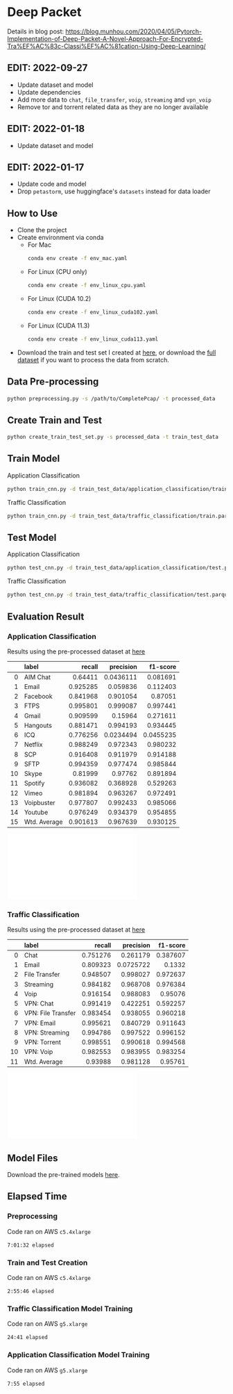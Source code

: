 # Deep Packet

Details in blog
post: https://blog.munhou.com/2020/04/05/Pytorch-Implementation-of-Deep-Packet-A-Novel-Approach-For-Encrypted-Tra%EF%AC%83c-Classi%EF%AC%81cation-Using-Deep-Learning/

## EDIT: 2022-09-27

* Update dataset and model
* Update dependencies
* Add more data to `chat`, `file_transfer`, `voip`, `streaming` and `vpn_voip`
* Remove tor and torrent related data as they are no longer available

## EDIT: 2022-01-18

* Update dataset and model

## EDIT: 2022-01-17

* Update code and model
* Drop `petastorm`, use huggingface's `datasets` instead for data loader

## How to Use

* Clone the project
* Create environment via conda
    * For Mac
      ```bash
      conda env create -f env_mac.yaml
      ```
    * For Linux (CPU only)
      ```bash
      conda env create -f env_linux_cpu.yaml
      ```
    * For Linux (CUDA 10.2)
      ```bash
      conda env create -f env_linux_cuda102.yaml
      ```
    * For Linux (CUDA 11.3)
      ```bash
      conda env create -f env_linux_cuda113.yaml
      ```
* Download the train and test set I created
  at [here](https://drive.google.com/file/d/1EF2MYyxMOWppCUXlte8lopkytMyiuQu_/view?usp=sharing), or download
  the [full dataset](https://www.unb.ca/cic/datasets/vpn.html) if you want to process the data from scratch.

## Data Pre-processing

```bash
python preprocessing.py -s /path/to/CompletePcap/ -t processed_data
```

## Create Train and Test

```bash
python create_train_test_set.py -s processed_data -t train_test_data
```

## Train Model

Application Classification

```bash
python train_cnn.py -d train_test_data/application_classification/train.parquet -m model/application_classification.cnn.model -t app
```

Traffic Classification

```bash
python train_cnn.py -d train_test_data/traffic_classification/train.parquet -m model/traffic_classification.cnn.model -t traffic
```

## Test Model

Application Classification

```bash
python test_cnn.py -d train_test_data/application_classification/test.parquet -m model/application_classification.cnn.model -t app
```

Traffic Classification

```bash
python test_cnn.py -d train_test_data/traffic_classification/test.parquet -m model/traffic_classification.cnn.model -t traffic
```

## Evaluation Result

### Application Classification

Results using the pre-processed dataset at [here](https://drive.google.com/file/d/1EF2MYyxMOWppCUXlte8lopkytMyiuQu_/view?usp=sharing)

|    | label        |   recall |   precision |   f1-score |
|---:|:-------------|---------:|------------:|-----------:|
|  0 | AIM Chat     | 0.64411  |   0.0436111 |  0.081691  |
|  1 | Email        | 0.925285 |   0.059836  |  0.112403  |
|  2 | Facebook     | 0.841968 |   0.901054  |  0.87051   |
|  3 | FTPS         | 0.995801 |   0.999087  |  0.997441  |
|  4 | Gmail        | 0.909599 |   0.15964   |  0.271611  |
|  5 | Hangouts     | 0.881471 |   0.994193  |  0.934445  |
|  6 | ICQ          | 0.776256 |   0.0234494 |  0.0455235 |
|  7 | Netflix      | 0.988249 |   0.972343  |  0.980232  |
|  8 | SCP          | 0.916408 |   0.911979  |  0.914188  |
|  9 | SFTP         | 0.994359 |   0.977474  |  0.985844  |
| 10 | Skype        | 0.81999  |   0.97762   |  0.891894  |
| 11 | Spotify      | 0.936082 |   0.368928  |  0.529263  |
| 12 | Vimeo        | 0.981894 |   0.963267  |  0.972491  |
| 13 | Voipbuster   | 0.977807 |   0.992433  |  0.985066  |
| 14 | Youtube      | 0.976249 |   0.934379  |  0.954855  |
| 15 | Wtd. Average | 0.901613 |   0.967639  |  0.930125  |

![](app_cnn_confusion_matrix.pdf)

### Traffic Classification

Results using the pre-processed dataset at [here](https://drive.google.com/file/d/1EF2MYyxMOWppCUXlte8lopkytMyiuQu_/view?usp=sharing)

|    | label              |   recall |   precision |   f1-score |
|---:|:-------------------|---------:|------------:|-----------:|
|  0 | Chat               | 0.751276 |   0.261179  |   0.387607 |
|  1 | Email              | 0.809323 |   0.0725722 |   0.1332   |
|  2 | File Transfer      | 0.948507 |   0.998027  |   0.972637 |
|  3 | Streaming          | 0.984182 |   0.968708  |   0.976384 |
|  4 | Voip               | 0.916154 |   0.988083  |   0.95076  |
|  5 | VPN: Chat          | 0.991419 |   0.422251  |   0.592257 |
|  6 | VPN: File Transfer | 0.983454 |   0.938055  |   0.960218 |
|  7 | VPN: Email         | 0.995621 |   0.840729  |   0.911643 |
|  8 | VPN: Streaming     | 0.994786 |   0.997522  |   0.996152 |
|  9 | VPN: Torrent       | 0.998551 |   0.990618  |   0.994568 |
| 10 | VPN: Voip          | 0.982553 |   0.983955  |   0.983254 |
| 11 | Wtd. Average       | 0.93988  |   0.981128  |   0.95761  |

![](traffic_cnn_confusion_matrix.pdf)

## Model Files

Download the pre-trained
models [here](https://drive.google.com/file/d/1LFrx2us11cNqIDm_yWcfMES5ypvAgpmC/view?usp=sharing).

## Elapsed Time

### Preprocessing

Code ran on AWS `c5.4xlarge`

```
7:01:32 elapsed
```

### Train and Test Creation

Code ran on AWS `c5.4xlarge`

```
2:55:46 elapsed
```

### Traffic Classification Model Training

Code ran on AWS `g5.xlarge`

```
24:41 elapsed
```

### Application Classification Model Training

Code ran on AWS `g5.xlarge`

```
7:55 elapsed
```
